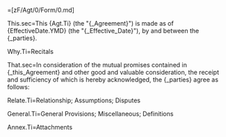 =[zF/Agt/0/Form/0.md]

This.sec=This {Agt.Ti} (the "{_Agreement}") is made as of {EffectiveDate.YMD} (the "{_Effective_Date}"), by and between the {_parties}.

Why.Ti=Recitals

That.sec=In consideration of the mutual promises contained in {_this_Agreement} and other good and valuable consideration, the receipt and sufficiency of which is hereby acknowledged, the {_parties} agree as follows:

Relate.Ti=Relationship; Assumptions; Disputes

General.Ti=General Provisions; Miscellaneous; Definitions

Annex.Ti=Attachments